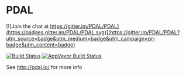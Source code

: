 PDAL
====

[![Join the chat at https://gitter.im/PDAL/PDAL](https://badges.gitter.im/PDAL/PDAL.svg)](https://gitter.im/PDAL/PDAL?utm_source=badge&utm_medium=badge&utm_campaign=pr-badge&utm_content=badge)

[![Build Status](https://travis-ci.org/PDAL/PDAL.png?branch=master)](https://travis-ci.org/PDAL/PDAL)
[![AppVeyor Build Status](https://ci.appveyor.com/api/projects/status/6dehrm0v22cw58d3/branch/master?svg=true)](https://ci.appveyor.com/project/hobu/pdal)

See http://pdal.io/ for more info
